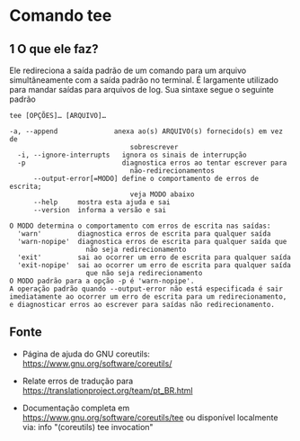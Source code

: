 Comando tee
================================

## 1 O que ele faz?

Ele redireciona a saída padrão de um comando para um arquivo simultâneamente com a saída padrão no terminal. É largamente utilizado para mandar saídas para arquivos de log. Sua sintaxe segue o seguinte padrão

`tee [OPÇÕES]… [ARQUIVO]…`

```
-a, --append              anexa ao(s) ARQUIVO(s) fornecido(s) em vez de
                              sobrescrever
  -i, --ignore-interrupts   ignora os sinais de interrupção
  -p                        diagnostica erros ao tentar escrever para
                              não-redirecionamentos
      --output-error[=MODO] define o comportamento de erros de escrita;
                              veja MODO abaixo
      --help     mostra esta ajuda e sai
      --version  informa a versão e sai

O MODO determina o comportamento com erros de escrita nas saídas:
  'warn'         diagnostica erros de escrita para qualquer saída
  'warn-nopipe'  diagnostica erros de escrita para qualquer saída que
                   não seja redirecionamento
  'exit'         sai ao ocorrer um erro de escrita para qualquer saída
  'exit-nopipe'  sai ao ocorrer um erro de escrita para qualquer saída
                   que não seja redirecionamento
O MODO padrão para a opção -p é 'warn-nopipe'.
A operação padrão quando --output-error não está especificada é sair
imediatamente ao ocorrer um erro de escrita para um redirecionamento,
e diagnosticar erros ao escrever para saídas não redirecionamento.

```

## Fonte

* Página de ajuda do GNU coreutils: <https://www.gnu.org/software/coreutils/>

* Relate erros de tradução para <https://translationproject.org/team/pt_BR.html>

* Documentação completa em <https://www.gnu.org/software/coreutils/tee> ou disponível localmente via: info "(coreutils) tee invocation"
